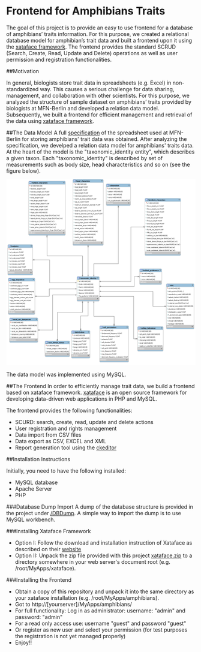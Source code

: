 # Frontend for Amphibians Traits

The goal of this project is to provide an easy to use frontend for a database of amphibians’ traits information. For this purpose, we created a relational database model for amphibian’s trait data and built a frontend upon it using the [xataface framework](http://www.xataface.com). The frontend provides the standard SCRUD (Search, Create, Read, Update and Delete) operations as well as user permission and registration functionalities.

##Motivation

In general, biologists store trait data in spreadsheets (e.g. Excel) in non-standardized way. This causes a serious challenge for data sharing, management, and collaboration with other scientists. For this purpose, we analyzed the structure of sample dataset on amphibians’ traits provided by biologists at MFN-Berlin and developed a relation data model. Subsequently, we built a frontend for efficient management and retrieval of the data using [xataface framework](http://www.xataface.com).

##The Data Model
A full [specification](/Model/Trait_data_base_amphibians_v2.xlsx) of the spreadsheet used at MFN-Berlin for storing amphibians' trait data was obtained. After analyzing the specification, we develped a relation data model for amphibians' traits data. At the heart of the model is the "taxonomic_identity entity", which describes a given taxon. Each "taxonomic_identity" is described by set of measurements such as body size, head characteristics and so on (see the figure below). 

![Relational Model](/Model/AmphibiansERD.png)

The data model was implemented using MySQL.

##The Frontend
In order to efficiently manage trait data, we build a frontend based on xataface framework. [xataface](http://www.xataface.com) is an open source framework for developing data-driven web applications in PHP and MySQL.

The frontend provides the following functionalities:

+ SCURD: search, create, read, update and delete actions
+ User registration and rights management
+ Data import from CSV files
+ Data export as CSV, EXCEL and XML
+ Report generation tool using the [ckeditor](http://ckeditor.com/)


##Installation Instructions

Initially, you need to have the following installed:
+ MySQL database
+ Apache Server
+ PHP

###Database Dump Import
A dump of the database structure is provided in the project under [/DBDump](/DBDump). A simple way to import the dump is to use MySQL workbench.

###Installing Xataface Framework
+ Option I: Follow the download and installation instruction of Xataface as described on their [website](http://xataface.com/documentation/tutorial/getting_started/installation)
+ Option II: Unpack the zip file provided with this project [xataface.zip](xataface.zip) to a directory somewhere in your web server's document root (e.g. /root/MyApps/xataface).


###Installing the Frontend
+ Obtain a copy of this repository and unpack it into the same directory as your xataface installation (e.g. /root/MyApps/amphibians).
+ Got to http://[yourserver]/MyApps/amphibians/
+ For full functionality: Log in as administrator: username: "admin" and password: "admin" 
+ For a read only access use: username "guest" and password "guest"
+ Or register as new user and select your permission (for test purposes the registration is not yet managed properly)
+ Enjoy!!

